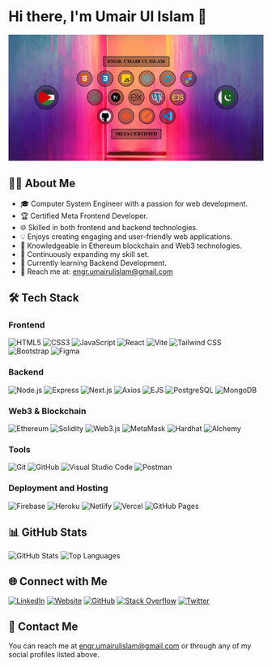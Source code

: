 # Hi there, I'm Umair Ul Islam 👋

![Header](./images/cover.png)

## 🙋‍♂️ About Me

- 🎓 Computer System Engineer with a passion for web development.
- 🏆 Certified Meta Frontend Developer.
- 🌐 Skilled in both frontend and backend technologies.
- 💡 Enjoys creating engaging and user-friendly web applications.
- 🔗 Knowledgeable in Ethereum blockchain and Web3 technologies.
- 🚀 Continuously expanding my skill set.
- 📘 Currently learning Backend Development.
- 📧 Reach me at: engr.umairulislam@gmail.com

## 🛠️ Tech Stack

### Frontend

![HTML5](https://img.shields.io/badge/-HTML5-E34F26?style=flat&logo=html5&logoColor=white)
![CSS3](https://img.shields.io/badge/-CSS3-1572B6?style=flat&logo=css3&logoColor=white)
![JavaScript](https://img.shields.io/badge/-JavaScript-F7DF1E?style=flat&logo=javascript&logoColor=black)
![React](https://img.shields.io/badge/-React-61DAFB?style=flat&logo=react&logoColor=black)
![Vite](https://img.shields.io/badge/Vite-%23646CFF.svg?style=flat&logo=vite&logoColor=white)
![Tailwind CSS](https://img.shields.io/badge/-TailwindCSS-38B2AC?style=flat&logo=tailwind-css&logoColor=white)
![Bootstrap](https://img.shields.io/badge/-Bootstrap-7952B3?style=flat&logo=bootstrap&logoColor=white)
![Figma](https://img.shields.io/badge/-Figma-F24E1E?style=flat&logo=figma&logoColor=white)

### Backend

![Node.js](https://img.shields.io/badge/-Node.js-339933?style=flat&logo=node.js&logoColor=white)
![Express](https://img.shields.io/badge/-Express-000000?style=flat&logo=express&logoColor=white)
![Next.js](https://img.shields.io/badge/-Next.js-000000?style=flat&logo=next.js&logoColor=white)
![Axios](https://img.shields.io/badge/-Axios-5a29e4?style=flat&logo=axios&logoColor=white)
![EJS](https://img.shields.io/badge/-EJS-474a8a?style=flat&logo=ejs&logoColor=white)
![PostgreSQL](https://img.shields.io/badge/-PostgreSQL-336791?style=flat&logo=postgresql&logoColor=white)
![MongoDB](https://img.shields.io/badge/-MongoDB-47A248?style=flat&logo=mongodb&logoColor=white)

### Web3 & Blockchain

![Ethereum](https://img.shields.io/badge/-Ethereum-3C3C3D?style=flat&logo=ethereum&logoColor=white)
![Solidity](https://img.shields.io/badge/-Solidity-363636?style=flat&logo=solidity&logoColor=white)
![Web3.js](https://img.shields.io/badge/-Web3.js-F16822?style=flat&logo=web3.js&logoColor=white)
![MetaMask](https://img.shields.io/badge/MetaMask-%23E2761B.svg?style=flat&logo=MetaMask&logoColor=white)
![Hardhat](https://img.shields.io/badge/-Hardhat-F7DF1E?style=flat&logo=hardhat&logoColor=black)
![Alchemy](https://img.shields.io/badge/-Alchemy-3C3C3D?style=flat&logo=alchemy&logoColor=white)

### Tools

![Git](https://img.shields.io/badge/git-%23F05033.svg?style=flat&logo=git&logoColor=white)
![GitHub](https://img.shields.io/badge/github-%23121011.svg?style=flat&logo=github&logoColor=white)
![Visual Studio Code](https://img.shields.io/badge/VS%20Code-%23007ACC.svg?style=flat&logo=visual-studio-code&logoColor=white)
![Postman](https://img.shields.io/badge/Postman-%23FF6C37.svg?style=flat&logo=Postman&logoColor=white)

### Deployment and Hosting

![Firebase](https://img.shields.io/badge/-Firebase-FFCA28?style=flat&logo=firebase&logoColor=black)
![Heroku](https://img.shields.io/badge/-Heroku-430098?style=flat&logo=heroku&logoColor=white)
![Netlify](https://img.shields.io/badge/-Netlify-00C7B7?style=flat&logo=netlify&logoColor=white)
![Vercel](https://img.shields.io/badge/-Vercel-000000?style=flat&logo=vercel&logoColor=white)
![GitHub Pages](https://img.shields.io/badge/-GitHub%20Pages-181717?style=flat&logo=github&logoColor=white)

## 📊 GitHub Stats

![GitHub Stats](https://github-readme-stats.vercel.app/api?username=Umairulislam&show_icons=true&theme=radical)
![Top Languages](https://github-readme-stats.vercel.app/api/top-langs/?username=Umairulislam&layout=compact&theme=radical)

## 🌐 Connect with Me

[![LinkedIn](https://img.shields.io/badge/LinkedIn-0077B5?style=flat&logo=linkedin&logoColor=white)](https://linkedin.com/in/umair-ul-islam-a4ba63209)
[![Website](https://img.shields.io/badge/Website-000000?style=flat&logo=googlechrome&logoColor=white)](https://devportfolio24.netlify.app)
[![GitHub](https://img.shields.io/badge/GitHub-181717?style=flat&logo=github&logoColor=white)](https://github.com/Umairulislam)
[![Stack Overflow](https://img.shields.io/badge/Stack%20Overflow-FE7A16?style=flat&logo=stack-overflow&logoColor=white)](https://stackoverflow.com/users/21021068/umair-ul-islam)
[![Twitter](https://img.shields.io/badge/Twitter-1DA1F2?style=flat&logo=twitter&logoColor=white)](https://twitter.com/umairulislam24)

## 📧 Contact Me

You can reach me at engr.umairulislam@gmail.com or through any of my social profiles listed above.
